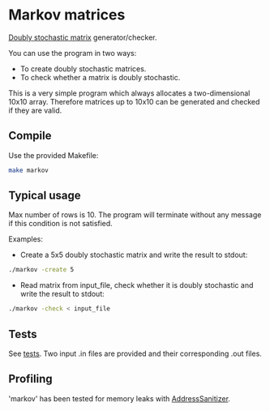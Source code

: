# Markov matrices

[Doubly stochastic matrix](https://en.wikipedia.org/wiki/Stochastic_matrix) generator/checker.

You can use the program in two ways:

* To create doubly stochastic matrices.
* To check whether a matrix is doubly stochastic.

This is a very simple program which always allocates a two-dimensional 10x10 array. Therefore matrices up to 10x10 can be generated and checked if they are valid.

## Compile

Use the provided Makefile:

```bash
make markov
```

## Typical usage

Max number of rows is 10. The program will terminate without any message if this condition is not satisfied.

Examples:

* Create a 5x5 doubly stochastic matrix and write the result to stdout:

```bash
./markov -create 5
```

* Read matrix from input_file, check whether it is doubly stochastic and write the result to stdout:

```bash
./markov -check < input_file
```

## Tests

See [tests](tests). Two input .in files are provided and their corresponding .out files.

## Profiling

'markov' has been tested for memory leaks with [AddressSanitizer](https://github.com/google/sanitizers/wiki/AddressSanitizer).
